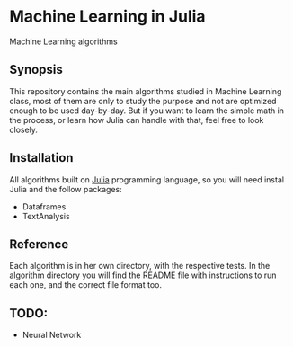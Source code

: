 # Machine Learning in Julia
Machine Learning algorithms

## Synopsis

This repository contains the main algorithms studied in Machine Learning class, most of them are only to study the purpose and not are optimized enough to be used day-by-day. But if you want to learn the simple math in the process, or learn how Julia can handle with that, feel free to look closely.

## Installation

All algorithms built on [Julia](http://julialang.org/) programming language, so you will need instal Julia and the follow packages:
- Dataframes
- TextAnalysis

## Reference

Each algorithm is in her own directory, with the respective tests. In the algorithm directory you will find the README file with instructions to run each one, and the correct file format too. 

## TODO:
 - Neural Network
